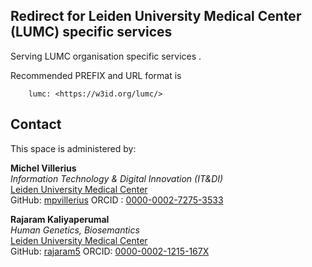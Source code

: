 ## Redirect for Leiden University Medical Center (LUMC) specific services 

Serving LUMC organisation specific services .

Recommended PREFIX and URL format is 

        lumc: <https://w3id.org/lumc/>

## Contact
This space is administered by:  
  
**Michel Villerius**  
*Information Technology & Digital Innovation (IT&DI)*  
[Leiden University Medical Center](https://www.lumc.nl/?setlanguage=English&setcountry=en)  
GitHub: [mpvillerius](https://github.com/mpvillerius)
ORCID : [0000-0002-7275-3533](https://orcid.org/0000-0002-7275-3533)
  
**Rajaram Kaliyaperumal**  
*Human Genetics, Biosemantics*  
[Leiden University Medical Center](https://www.lumc.nl/?setlanguage=English&setcountry=en)  
GitHub: [rajaram5](https://github.com/rajaram5)
ORCID: [0000-0002-1215-167X](https://orcid.org/0000-0002-1215-167X)
